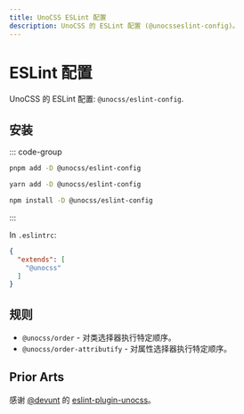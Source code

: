 ```yaml
---
title: UnoCSS ESLint 配置
description: UnoCSS 的 ESLint 配置 (@unocsseslint-config)。
---
```


# ESLint 配置

UnoCSS 的 ESLint 配置: `@unocss/eslint-config`.

## 安装

::: code-group
  ```bash [pnpm]
  pnpm add -D @unocss/eslint-config
  ```
  ```bash [yarn]
  yarn add -D @unocss/eslint-config
  ```
  ```bash [npm]
  npm install -D @unocss/eslint-config
  ```
:::

In `.eslintrc`:

```json
{
  "extends": [
    "@unocss"
  ]
}
```

## 规则

- `@unocss/order` - 对类选择器执行特定顺序。
- `@unocss/order-attributify` - 对属性选择器执行特定顺序。

## Prior Arts

感谢 [@devunt](https://github.com/devunt) 的 [eslint-plugin-unocss](https://github.com/devunt/eslint-plugin-unocss)。
